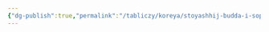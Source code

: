 ```yaml
---
{"dg-publish":true,"permalink":"/tabliczy/koreya/stoyashhij-budda-i-soprovozhdayushhie/","dgPassFrontmatter":true}
---
```



